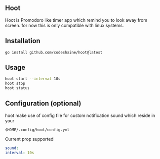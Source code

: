 ## Hoot

Hoot is Promodoro like timer app which remind you to look away from screen. for now this is only compatible with linux systems. 

## Installation
```
go install github.com/codeshaine/hoot@latest

```

## Usage

```bash
hoot start --interval 10s 
hoot stop
hoot status

```
## Configuration (optional)
hoot make use of config file for custom notification sound which reside in your
```
$HOME/.config/hoot/config.yml

```
Current prop supported
```yml
sound: 
interval: 10s

```



